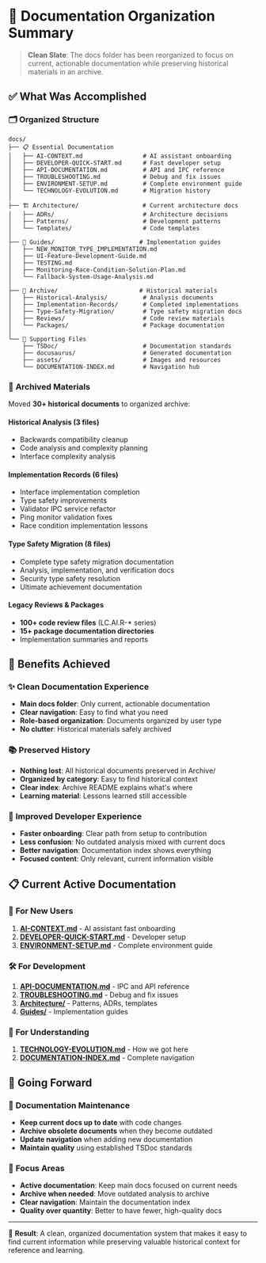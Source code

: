 # 📁 Documentation Organization Summary

> **Clean Slate**: The docs folder has been reorganized to focus on current, actionable documentation while preserving historical materials in an archive.

## ✅ What Was Accomplished

### 🗂️ **Organized Structure**

```text
docs/
├── 📋 Essential Documentation
│   ├── AI-CONTEXT.md                 # AI assistant onboarding
│   ├── DEVELOPER-QUICK-START.md      # Fast developer setup
│   ├── API-DOCUMENTATION.md          # API and IPC reference
│   ├── TROUBLESHOOTING.md            # Debug and fix issues
│   ├── ENVIRONMENT-SETUP.md          # Complete environment guide
│   └── TECHNOLOGY-EVOLUTION.md       # Migration history
│
├── 🏗️ Architecture/                  # Current architecture docs
│   ├── ADRs/                         # Architecture decisions
│   ├── Patterns/                     # Development patterns
│   └── Templates/                    # Code templates
│
├── 📖 Guides/                        # Implementation guides
│   ├── NEW_MONITOR_TYPE_IMPLEMENTATION.md
│   ├── UI-Feature-Development-Guide.md
│   ├── TESTING.md
│   ├── Monitoring-Race-Condition-Solution-Plan.md
│   └── Fallback-System-Usage-Analysis.md
│
├── 📁 Archive/                       # Historical materials
│   ├── Historical-Analysis/          # Analysis documents
│   ├── Implementation-Records/       # Completed implementations
│   ├── Type-Safety-Migration/        # Type safety migration docs
│   ├── Reviews/                      # Code review materials
│   └── Packages/                     # Package documentation
│
└── 🔧 Supporting Files
    ├── TSDoc/                        # Documentation standards
    ├── docusaurus/                   # Generated documentation
    ├── assets/                       # Images and resources
    └── DOCUMENTATION-INDEX.md        # Navigation hub
```

### 🚮 **Archived Materials**

Moved **30+ historical documents** to organized archive:

#### Historical Analysis (3 files)

- Backwards compatibility cleanup
- Code analysis and complexity planning
- Interface complexity analysis

#### Implementation Records (6 files)

- Interface implementation completion
- Type safety improvements
- Validator IPC service refactor
- Ping monitor validation fixes
- Race condition implementation lessons

#### Type Safety Migration (8 files)

- Complete type safety migration documentation
- Analysis, implementation, and verification docs
- Security type safety resolution
- Ultimate achievement documentation

#### Legacy Reviews & Packages

- **100+ code review files** (LC.AI.R-\* series)
- **15+ package documentation directories**
- Implementation summaries and reports

## 🎯 **Benefits Achieved**

### ✨ **Clean Documentation Experience**

- **Main docs folder**: Only current, actionable documentation
- **Clear navigation**: Easy to find what you need
- **Role-based organization**: Documents organized by user type
- **No clutter**: Historical materials safely archived

### 📚 **Preserved History**

- **Nothing lost**: All historical documents preserved in Archive/
- **Organized by category**: Easy to find historical context
- **Clear index**: Archive README explains what's where
- **Learning material**: Lessons learned still accessible

### 🚀 **Improved Developer Experience**

- **Faster onboarding**: Clear path from setup to contribution
- **Less confusion**: No outdated analysis mixed with current docs
- **Better navigation**: Documentation index shows everything
- **Focused content**: Only relevant, current information visible

## 📋 **Current Active Documentation**

### 🎯 **For New Users**

1. **[AI-CONTEXT.md](./AI-CONTEXT.md)** - AI assistant fast onboarding
2. **[DEVELOPER-QUICK-START.md](./DEVELOPER-QUICK-START.md)** - Developer setup
3. **[ENVIRONMENT-SETUP.md](./ENVIRONMENT-SETUP.md)** - Complete environment guide

### 🛠️ **For Development**

1. **[API-DOCUMENTATION.md](./API-DOCUMENTATION.md)** - IPC and API reference
2. **[TROUBLESHOOTING.md](./TROUBLESHOOTING.md)** - Debug and fix issues
3. **[Architecture/](./Architecture/)** - Patterns, ADRs, templates
4. **[Guides/](./Guides/)** - Implementation guides

### 📖 **For Understanding**

1. **[TECHNOLOGY-EVOLUTION.md](./TECHNOLOGY-EVOLUTION.md)** - How we got here
2. **[DOCUMENTATION-INDEX.md](./DOCUMENTATION-INDEX.md)** - Complete navigation

## 🔮 **Going Forward**

### 📝 **Documentation Maintenance**

- **Keep current docs up to date** with code changes
- **Archive obsolete documents** when they become outdated
- **Update navigation** when adding new documentation
- **Maintain quality** using established TSDoc standards

### 🎯 **Focus Areas**

- **Active documentation**: Keep main docs focused on current needs
- **Archive when needed**: Move outdated analysis to archive
- **Clear navigation**: Maintain the documentation index
- **Quality over quantity**: Better to have fewer, high-quality docs

---

🎉 **Result**: A clean, organized documentation system that makes it easy to find current information while preserving valuable historical context for reference and learning.
